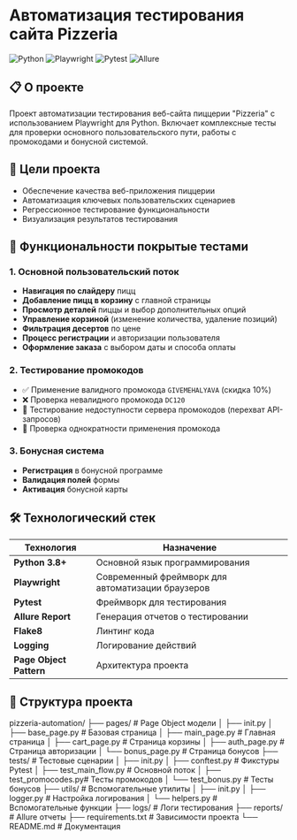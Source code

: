 # Автоматизация тестирования сайта Pizzeria

![Python](https://img.shields.io/badge/Python-3.8+-blue.svg)
![Playwright](https://img.shields.io/badge/Playwright-1.30+-green.svg)
![Pytest](https://img.shields.io/badge/Pytest-7.0+-yellow.svg)
![Allure](https://img.shields.io/badge/Allure_Report-2.0+-red.svg)

## 📋 О проекте

Проект автоматизации тестирования веб-сайта пиццерии "Pizzeria" с использованием Playwright для Python. Включает комплексные тесты для проверки основного пользовательского пути, работы с промокодами и бонусной системой.

## 🎯 Цели проекта

- Обеспечение качества веб-приложения пиццерии
- Автоматизация ключевых пользовательских сценариев
- Регрессионное тестирование функциональности
- Визуализация результатов тестирования

## 🚀 Функциональности покрытые тестами

### 1. Основной пользовательский поток
- **Навигация по слайдеру** пицц
- **Добавление пицц в корзину** с главной страницы
- **Просмотр деталей** пиццы и выбор дополнительных опций
- **Управление корзиной** (изменение количества, удаление позиций)
- **Фильтрация десертов** по цене
- **Процесс регистрации** и авторизации пользователя
- **Оформление заказа** с выбором даты и способа оплаты

### 2. Тестирование промокодов
- ✅ Применение валидного промокода `GIVEMEHALYAVA` (скидка 10%)
- ❌ Проверка невалидного промокода `DC120`
- 🚫 Тестирование недоступности сервера промокодов (перехват API-запросов)
- 🔄 Проверка однократности применения промокода

### 3. Бонусная система
- **Регистрация** в бонусной программе
- **Валидация полей** формы
- **Активация** бонусной карты

## 🛠 Технологический стек

| Технология | Назначение |
|------------|------------|
| **Python 3.8+** | Основной язык программирования |
| **Playwright** | Современный фреймворк для автоматизации браузеров |
| **Pytest** | Фреймворк для тестирования |
| **Allure Report** | Генерация отчетов о тестировании |
| **Flake8** | Линтинг кода |
| **Logging** | Логирование действий |
| **Page Object Pattern** | Архитектура проекта |

## 📁 Структура проекта
pizzeria-automation/
├── pages/ # Page Object модели
│ ├── init.py
│ ├── base_page.py # Базовая страница
│ ├── main_page.py # Главная страница
│ ├── cart_page.py # Страница корзины
│ ├── auth_page.py # Страница авторизации
│ └── bonus_page.py # Страница бонусов
├── tests/ # Тестовые сценарии
│ ├── init.py
│ ├── conftest.py # Фикстуры Pytest
│ ├── test_main_flow.py # Основной поток
│ ├── test_promocodes.py# Тесты промокодов
│ └── test_bonus.py # Тесты бонусов
├── utils/ # Вспомогательные утилиты
│ ├── init.py
│ ├── logger.py # Настройка логирования
│ └── helpers.py # Вспомогательные функции
├── logs/ # Логи тестирования
├── reports/ # Allure отчеты
├── requirements.txt # Зависимости проекта
└── README.md # Документация
